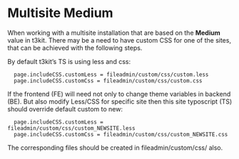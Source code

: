 # Multisite Medium

When working with a multisite installation that are based on the **Medium** value in t3kit. There may be a need to have custom CSS for one of the sites, that can be achieved with the following steps.

By default  t3kit’s TS is using less and css:

```
  page.includeCSS.customLess = fileadmin/custom/css/custom.less
  page.includeCSS.customCss = fileadmin/custom/css/custom.css
```

If the frontend (FE) will need not only to change theme variables in backend (BE). But also modify Less/CSS for specific site then this site typoscript (TS) should override default custom to new:

```
  page.includeCSS.customLess = fileadmin/custom/css/custom_NEWSITE.less
  page.includeCSS.customCss = fileadmin/custom/css/custom_NEWSITE.css
```

The corresponding files should be created in fileadmin/custom/css/ also.